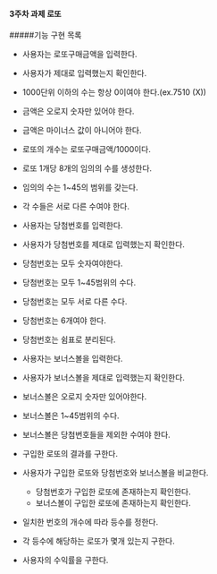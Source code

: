 #### 3주차 과제 로또
#####기능 구현 목록
- 사용자는 로또구매금액을 입력한다.
- 사용자가 제대로 입력했는지 확인한다.
- 1000단위 이하의 수는 항상 0이여야 한다.(ex.7510 (X))
- 금액은 오로지 숫자만 있어야 한다.
- 금액은 마이너스 값이 아니어야 한다.


- 로또의 개수는 로또구매금액/1000이다.
- 로또 1개당 8개의 임의의 수를 생성한다.
- 임의의 수는 1~45의 범위를 갖는다.
- 각 수들은 서로 다른 수여야 한다.


- 사용자는 당첨번호를 입력한다.
- 사용자가 당첨번호를 제대로 입력했는지 확인한다.
- 당첨번호는 모두 숫자여야한다.
- 당첨번호는 모두 1~45범위의 수다.
- 당첨번호는 모두 서로 다른 수다.
- 당첨번호는 6개여야 한다.
- 당첨번호는 쉼표로 분리된다.

- 사용자는 보너스볼을 입력한다.
- 사용자가 보너스볼을 제대로 입력했는지 확인한다.
- 보너스볼은 오로지 숫자만 있어야한다.
- 보너스볼은 1~45범위의 수다.
- 보너스볼은 당첨번호들을 제외한 수여야 한다.

- 구입한 로또의 결과를 구한다.
- 사용자가 구입한 로또와 당첨번호와 보너스볼을 비교한다.
    - 당첨번호가 구입한 로또에 존재하는지 확인한다.
    - 보너스볼이 구입한 로또에 존재하는지 확인한다.

- 일치한 번호의 개수에 따라 등수를 정한다.
- 각 등수에 해당하는 로또가 몇개 있는지 구한다.
- 사용자의 수익률을 구한다.

